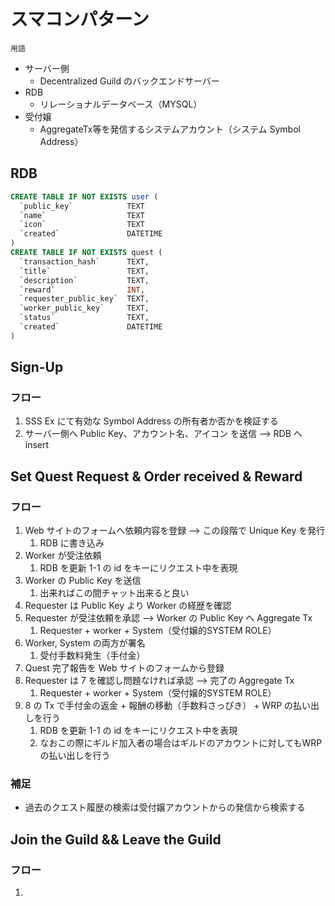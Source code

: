 # スマコンパターン

`用語`

* サーバー側
  * Decentralized Guild のバックエンドサーバー
* RDB 
  * リレーショナルデータベース（MYSQL）
* 受付嬢
  * AggregateTx等を発信するシステムアカウント（システム Symbol Address）

## RDB

```sql
CREATE TABLE IF NOT EXISTS user (
  `public_key`            TEXT
  `name`                  TEXT
  `icon`                  TEXT
  `created`               DATETIME
)
CREATE TABLE IF NOT EXISTS quest (
  `transaction_hash`      TEXT,
  `title`                 TEXT,
  `description`           TEXT,
  `reward`                INT,
  `requester_public_key`  TEXT,
  `worker_public_key`     TEXT,
  `status`                TEXT,
  `created`               DATETIME
)
```

## Sign-Up

### フロー

1. SSS Ex にて有効な Symbol Address の所有者か否かを検証する
2. サーバー側へ Public Key、アカウント名、アイコン を送信 --> RDB へ insert

## Set Quest Request & Order received & Reward

### フロー

1. Web サイトのフォームへ依頼内容を登録 --> この段階で Unique Key を発行
   1. RDB に書き込み
2. Worker が受注依頼
   1. RDB を更新 1-1 の id をキーにリクエスト中を表現
3. Worker の Public Key を送信
   1. 出来ればこの間チャット出来ると良い
4. Requester は Public Key より Worker の経歴を確認
5. Requester が受注依頼を承認 --> Worker の Public Key へ Aggregate Tx
   1. Requester + worker + System（受付嬢的SYSTEM ROLE）
6. Worker, System の両方が署名
   1. 受付手数料発生（手付金）
7. Quest 完了報告を Web サイトのフォームから登録
8. Requester は 7 を確認し問題なければ承認 --> 完了の Aggregate Tx
   1. Requester + worker + System（受付嬢的SYSTEM ROLE）
9.  8 の Tx で手付金の返金 + 報酬の移動（手数料さっぴき） + WRP の払い出しを行う
    1.  RDB を更新 1-1 の id をキーにリクエスト中を表現
    2.  なおこの際にギルド加入者の場合はギルドのアカウントに対してもWRPの払い出しを行う

### 補足
* 過去のクエスト履歴の検索は受付嬢アカウントからの発信から検索する

## Join the Guild && Leave the Guild

### フロー

1. 

